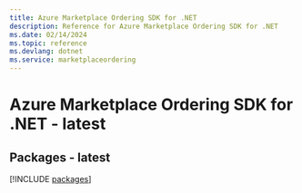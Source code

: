 ```yaml
---
title: Azure Marketplace Ordering SDK for .NET
description: Reference for Azure Marketplace Ordering SDK for .NET
ms.date: 02/14/2024
ms.topic: reference
ms.devlang: dotnet
ms.service: marketplaceordering
---
```

# Azure Marketplace Ordering SDK for .NET - latest
## Packages - latest
[!INCLUDE [packages](marketplace-ordering-index.md)]